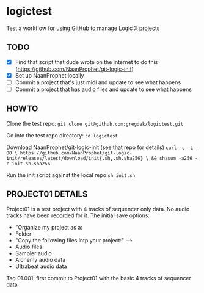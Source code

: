 # logictest
Test a workflow for using GitHub to manage Logic X projects

## TODO

- [x] Find that script that dude wrote on the internet to do this (https://github.com/NaanProphet/git-logic-init)
- [x] Set up NaanProphet locally
- [ ] Commit a project that's just midi and update to see what happens
- [ ] Commit a project that has audio files and update to see what happens

## HOWTO

Clone the test repo:
`git clone git@github.com:gregdek/logictest.git`

Go into the test repo directory:
`cd logictest`

Download NaanProphet/git-logic-init (see that repo for details)
`curl -s -L -OO \
https://github.com/NaanProphet/git-logic-init/releases/latest/download/init{.sh,.sh.sha256} \
&& shasum -a256 -c init.sh.sha256`

Run the init script against the local repo
`sh init.sh`

## PROJECT01 DETAILS

Project01 is a test project with 4 tracks of sequencer only data. No audio tracks have been recorded for it. The initial save options:

* "Organize my project as a:
 * Folder
* "Copy the following files intp your project:" --> 
 * Audio files 
 * Sampler audio
 * Alchemy audio data
 * Ultrabeat audio data

Tag 01.001: first commit to Project01 with the basic 4 tracks of sequencer data
